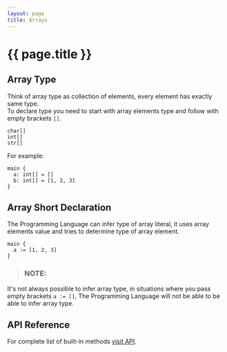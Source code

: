 ```yaml
---
layout: page
title: Arrays
---
```


# {{ page.title }}

## Array Type
Think of array type as collection of elements, every element has exactly same
type. \
To declare type you need to start with array elements type and follow
with empty brackets `[]`.

```the
char[]
int[]
str[]
```

For example:

```the
main {
  a: int[] = []
  b: int[] = [1, 2, 3]
}
```

## Array Short Declaration
The Programming Language can infer type of array literal, it uses array
elements value and tries to determine type of array element.

```the
main {
  a := [1, 2, 3]
}
```

> ### NOTE:
  It's not always possible to infer array type, in situations where you pass
  empty brackets `a := []`, The Programming Language will not be able to be
  able to infer array type.

## API Reference
For complete list of built-in methods [visit API](/api/primitives.html#array).
